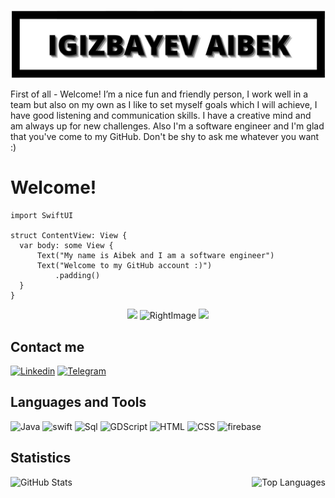 ![Header](https://github.com/itsmylifestyle/Itsmylifestyle/blob/main/assets/pa.jpg)

First of all - Welcome! I’m a nice fun and friendly person, I work well in a team but also on my own as I like to set myself goals which I will achieve, I have good listening and communication skills. I have a creative mind and am always up for new challenges. Also I'm a software engineer and I'm glad that you've come to my GitHub. Don't be shy to ask me whatever you want :)

# Welcome!

  ```
import SwiftUI

struct ContentView: View {
    var body: some View {
        Text("My name is Aibek and I am a software engineer")
        Text("Welcome to my GitHub account :)")
            .padding()
    }
}
  ```

<div align="center">
  <img src="https://user-images.githubusercontent.com/74038190/213866269-5d00981c-7c98-46d7-8a8e-16f462f15227.gif" width="200" />
  <img width="400" src="https://github.com/itsmylifestyle/Itsmylifestyle/assets/74445690/3f924953-6663-4063-8ed9-078b024d1d70" alt="RightImage"/>
  <img src="https://user-images.githubusercontent.com/74038190/213866269-5d00981c-7c98-46d7-8a8e-16f462f15227.gif" width="200" />
</div>

## Contact me
[![Linkedin](https://img.shields.io/badge/-linkedin-white?style=for-the-badge&logo=linkedin&logoColor=blue)](https://www.linkedin.com/in/aibek-igizbayev-a95438234/)
[![Telegram](https://img.shields.io/badge/-telegram-white?style=for-the-badge&logo=telegram&logoColor=blue)](https://t.me/khandevy)


## Languages and Tools
![Java](https://img.shields.io/badge/-Java-green?style=for-the-badge&logo=Java&logoColor=red)
![swift](https://img.shields.io/badge/-swift-white?style=for-the-badge&logo=swift&logoColor=orange)
![Sql](https://img.shields.io/badge/-Sql-090909?style=for-the-badge&logo=mysql&logoColor=white)
![GDScript](https://img.shields.io/badge/-GDSCript-yellowgreen?style=for-the-badge&logo=python&logoColor=white)
![HTML](https://img.shields.io/badge/-HTML-orange?style=for-the-badge&logo=html5&logoColor=white)
![CSS](https://img.shields.io/badge/-css-blue?style=for-the-badge&logo=css3&logoColor=white)
![firebase](https://img.shields.io/badge/-firebase-lightgrey?style=for-the-badge&logo=firebase&logoColor=F8c52d)

## Statistics

<div style="display: flex; justify-content: space-between;">
  <div>
    <img width="400" src="https://github-readme-stats.vercel.app/api?username=itsmylifestyle&show_icons=true&theme=dark" alt="GitHub Stats" />
  </div>
  <div>
    <img width="400" src="https://github-readme-stats.vercel.app/api/top-langs/?username=itsmylifestyle&show_icons=true&theme=dark" alt="Top Languages" />
  </div>
</div>
